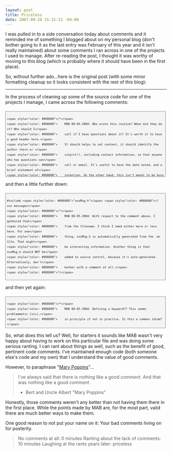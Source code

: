 ```yaml
---
layout: post
title: Priceless
date: 2007-09-28 15:15:13 -04:00
---
```


I was pulled in to a side conversation today about comments and it reminded me of something I blogged about on my personal blog (don't bother going to it as the last entry was February of this year and it isn't really maintained) about some comments I ran across in one of the projects I used to manage. After re-reading the post, I thought it was worthy of moving to this blog (which is probably where it should have been in the first place).

So, without further ado...here is the original post (with some minor formatting cleanup so it looks consistent with the rest of this blog):

* * *

In the process of cleaning up some of the source code for one of the projects I manage, I came across the following comments: 

 <div style="border-right: gray 1px solid; padding-right: 4px; border-top: gray 1px solid; padding-left: 4px; font-size: 8pt; padding-bottom: 4px; margin: 20px 0px 10px; overflow: auto; border-left: gray 1px solid; width: 97.5%; cursor: text; max-height: 400px; line-height: 12pt; padding-top: 4px; border-bottom: gray 1px solid; font-family: consolas, 'Courier New', courier, monospace; height: 195px; background-color: #f4f4f4">

```
<span style="color: #008000">/*</span>
<span style="color: #008000">    MAB 08-05-2004: Who wrote this routine? When did they do it? Who should I</span>
<span style="color: #008000">    call if I have questions about it? It's worth it to have a good header here.</span>
<span style="color: #008000">    It should helps to set context, it should identify the author (hero or </span>
<span style="color: #008000">    culprit!), including contact information, so that anyone who has questions can</span>
<span style="color: #008000">    call or email. It's useful to have the date noted, and a brief statement of</span>
<span style="color: #008000">    intention. On the other hand, this isn't meant to be busy work; it's meant to</span>
<span style="color: #008000">    make maintenance easier--so don't go overboard.</span>
<span style="color: #008000"></span>
<span style="color: #008000">    One other good reason to put your name on it: take credit! This is your craft</span>
<span style="color: #008000">*/</span>
```
</div>


and then a little further down:


<div style="border-right: gray 1px solid; padding-right: 4px; border-top: gray 1px solid; padding-left: 4px; font-size: 8pt; padding-bottom: 4px; margin: 20px 0px 10px; overflow: auto; border-left: gray 1px solid; width: 97.5%; cursor: text; max-height: 600px; line-height: 12pt; padding-top: 4px; border-bottom: gray 1px solid; font-family: consolas, 'Courier New', courier, monospace; background-color: #f4f4f4">

```
#include <span style="color: #006080">"xxxMsg.h"</span> <span style="color: #008000">// xxx messages</span>
<span style="color: #008000">/*</span>
<span style="color: #008000">    MAB 08-05-2004: With respect to the comment above, I gathered that</span>
<span style="color: #008000">    from the filename. I think I need either more or less here. For one</span>
<span style="color: #008000">    thing, xxxMsg.h is automatically generated from the .mc file. That might</span>
<span style="color: #008000">    be interesting information. Another thing is that xxxMsg.h should NOT be</span>
<span style="color: #008000">    added to source control, because it's auto-generated. Alternatively, don't</span>
<span style="color: #008000">    bother with a comment at all.</span>
<span style="color: #008000">*/</span>
```
</div>


and then yet again:


<div style="border-right: gray 1px solid; padding-right: 4px; border-top: gray 1px solid; padding-left: 4px; font-size: 8pt; padding-bottom: 4px; margin: 20px 0px 10px; overflow: auto; border-left: gray 1px solid; width: 97.5%; cursor: text; max-height: 400px; line-height: 12pt; padding-top: 4px; border-bottom: gray 1px solid; font-family: consolas, 'Courier New', courier, monospace; height: 89px; background-color: #f4f4f4">

```
<span style="color: #008000">/*</span>
<span style="color: #008000">    MAB 08-05-2004: Defining a keyword?? This seems problemmatic [sic],</span>
<span style="color: #008000">    in principle if not in practice. Is this a common idiom? </span>
<span style="color: #008000">*/</span>
```
</div>


So, what does this tell us? Well, for starters it sounds like MAB wasn't very happy about having to work on this particular file and was doing some serious ranting. I can rant about things as well, such as the benefit of good, pertinent code comments. I've maintained enough code (both someone else's code and my own) that I understand the value of good comments.

However, to paraphrase "[Mary Poppins](http://www.imdb.com/title/tt0058331/)"...

> I've always said that there is nothing like a good *comment*. And that was nothing like a good *comment*.
> - Bert and Uncle Albert "Mary Poppins"

Honestly, those comments weren't any better than not having them there in the first place. While the points made by MAB are, for the most part, valid there are much better ways to make them.

One good reason to not put your name on it: Your bad comments living on for posterity.

> No comments at all: 0 minutes
> Ranting about the lack of comments: 10 minutes
> Laughing at the rants years later: priceless
